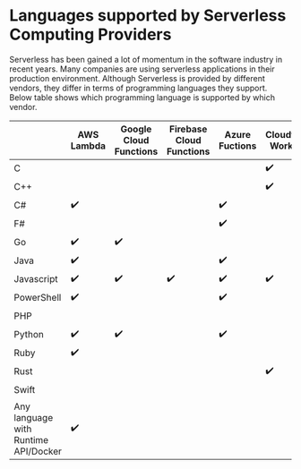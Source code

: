 # Languages supported by Serverless Computing Providers
Serverless has been gained a lot of momentum in the software industry in recent years. Many companies are using serverless applications in their production environment. Although Serverless is provided by different vendors, they differ in terms of programming languages they support. Below table shows which programming language is supported by which vendor.

| | AWS Lambda | Google Cloud Functions | Firebase Cloud Functions | Azure Fuctions | Cloudflare Workers | IBM Cloud Functions | Alibaba Function Compute | 
| --- | --- | --- | --- | --- | --- | --- | --- |
| C |  |  |  |  | ✔️ |  |  |
| C++ |  |  |  |  | ✔️ |  |  |
| C# | ✔️ |  |  | ✔️ |  |  |  |
| F# |  |  |  | ✔️ |  |  |  |
| Go | ✔️ | ✔️ |  |  |  |  |  |
| Java | ✔️ |  |  | ✔️ |  | ✔️ | ✔️ |
| Javascript | ✔️ | ✔️ | ✔️ | ✔️ | ✔️ | ✔️ | ✔️ |
| PowerShell | ✔️ |  |  | ✔️ |  |  |  |
| PHP |  |  |  |  |  | ✔️ | ✔️ |
| Python | ✔️ | ✔️ |  | ✔️ |  | ✔️ | ✔️ |
| Ruby | ✔️ |  |  |  |  |  |  |
| Rust |  |  |  |  | ✔️ |  |  |
| Swift |  |  |  |  |  | ✔️ |  |
| Any language with Runtime API/Docker | ✔️ |  |  |  |  | ✔️ |  |
